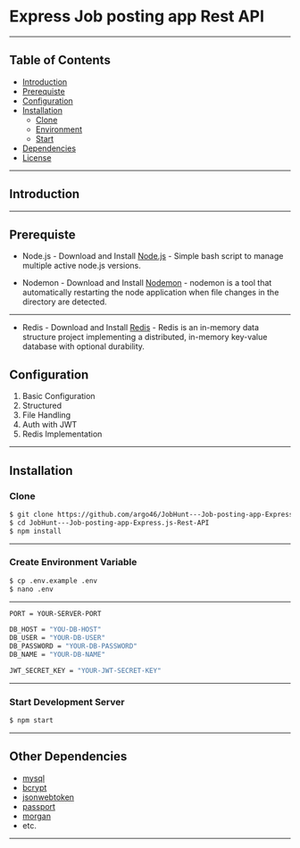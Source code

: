 # Express Job posting app Rest API
---
## Table of Contents

- [Introduction](#introduction)
- [Prerequiste](#prerequiste)
- [Configuration](#configuration)
- [Installation](#installation)
  - [Clone](#clone)
  - [Environment](#create-environment-variable)
  - [Start](#start-development-server)
- [Dependencies](#dependencies)
- [License](#license)
---

## Introduction
---

## Prerequiste

- Node.js - Download and Install [Node.js](https://nodejs.org/en/) - Simple bash script to manage multiple active node.js versions.

- Nodemon - Download and Install [Nodemon](https://nodemon.io/) - nodemon is a tool that automatically restarting the node application when file changes in the directory are detected.
---
- Redis - Download and Install [Redis](https://redis.io/) - Redis is an in-memory data structure project implementing a distributed, in-memory key-value database with optional durability.

## Configuration

<ol>
  <li>Basic Configuration</li>
  <li>Structured</li>
  <li>File Handling</li>
  <li>Auth with JWT</li>
  <li>Redis Implementation</li>
</ol>

---

## Installation

### Clone
```bash
$ git clone https://github.com/argo46/JobHunt---Job-posting-app-Express.js-Rest-API.git
$ cd JobHunt---Job-posting-app-Express.js-Rest-API
$ npm install
```
---

### Create Environment Variable
```bash
$ cp .env.example .env
$ nano .env
```
---
```bash
PORT = YOUR-SERVER-PORT

DB_HOST = "YOU-DB-HOST"
DB_USER = "YOUR-DB-USER"
DB_PASSWORD = "YOUR-DB-PASSWORD"
DB_NAME = "YOUR-DB-NAME"

JWT_SECRET_KEY = "YOUR-JWT-SECRET-KEY"
```
---
### Start Development Server
```bash
$ npm start
```
---

## Other Dependencies

- [mysql](#)
- [bcrypt](#)
- [jsonwebtoken](#)
- [passport](#)
- [morgan](#)
- etc.

---